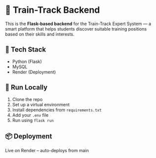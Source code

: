 # 🚆 Train-Track Backend

This is the **Flask-based backend** for the Train-Track Expert System — a smart platform that helps students discover suitable training positions based on their skills and interests.

## 🔧 Tech Stack

- Python (Flask)
- MySQL
- Render (Deployment)

## 🚀 Run Locally

1. Clone the repo
2. Set up a virtual environment
3. Install dependencies from `requirements.txt`
4. Add your `.env` file
5. Run using `flask run`

## 📦 Deployment

Live on Render – auto-deploys from main

